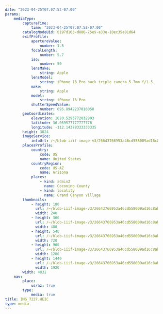 ```yaml
---
date: "2023-04-25T07:07:52-07:00"
params:
    mediaType:
        captureTime:
            time: "2023-04-25T07:07:52-07:00"
        catalogNodeUid: 0197d163-d886-75e9-a33e-10ec35a81d64
        exifProfile:
            apertureValue:
                number: 1.5
            focalLength:
                number: 5.7
            iso:
                number: 50
            lensMake:
                string: Apple
            lensModel:
                string: iPhone 13 Pro back triple camera 5.7mm f/1.5
            make:
                string: Apple
            model:
                string: iPhone 13 Pro
            shutterSpeedValue:
                number: 695.8942237016058
        geoCoordinates:
            elevation: 1820.5293772032903
            latitude: 36.059577777777776
            longitude: -112.14378333333335
        height: 3024
        imageService:
            infoUrl: /~/blob-iiif-image-v3/26643766953a46cd558009ad16c8abeed15c962f52a72f474868ec73e9a2a4df/info.json
        placesProfile:
            country:
                code: US
                name: United States
            countryRegion:
                code: US-AZ
                name: Arizona
            places:
                - kind: admin2
                  name: Coconino County
                - kind: locality
                  name: Grand Canyon Village
        thumbnails:
            - height: 180
              url: /~/blob-iiif-image-v3/26643766953a46cd558009ad16c8abeed15c962f52a72f474868ec73e9a2a4df/full/240%2C180/0/default.jpg
              width: 240
            - height: 360
              url: /~/blob-iiif-image-v3/26643766953a46cd558009ad16c8abeed15c962f52a72f474868ec73e9a2a4df/full/480%2C360/0/default.jpg
              width: 480
            - height: 540
              url: /~/blob-iiif-image-v3/26643766953a46cd558009ad16c8abeed15c962f52a72f474868ec73e9a2a4df/full/720%2C540/0/default.jpg
              width: 720
            - height: 960
              url: /~/blob-iiif-image-v3/26643766953a46cd558009ad16c8abeed15c962f52a72f474868ec73e9a2a4df/full/1280%2C960/0/default.jpg
              width: 1280
            - height: 1440
              url: /~/blob-iiif-image-v3/26643766953a46cd558009ad16c8abeed15c962f52a72f474868ec73e9a2a4df/full/1920%2C1440/0/default.jpg
              width: 1920
        width: 4032
    nav:
        place:
            us/az: true
        type:
            media: true
title: IMG_7227.HEIC
type: media
---
```

